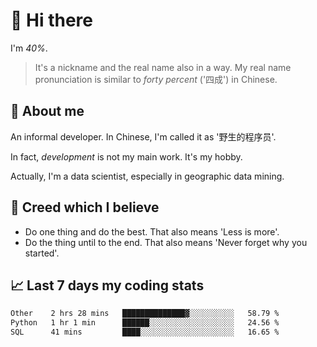 # 👋 Hi there

I'm *40%*.

> It's a nickname and the real name also in a way.
> My real name pronunciation is similar to *forty percent* ('四成') in Chinese.

## :speech_balloon: About me

An informal developer. In Chinese, I'm called it as '野生的程序员'.

In fact, _development_ is not my main work. It's my hobby.

Actually, I'm a data scientist, especially in geographic data mining.

## :see_no_evil: Creed which I believe

- Do one thing and do the best. That also means 'Less is more'.
- Do the thing until to the end. That also means 'Never forget why you started'.

## :chart_with_upwards_trend: Last 7 days my coding stats

<!--START_SECTION:waka-->

```txt
Other    2 hrs 28 mins   ██████████████▓░░░░░░░░░░   58.79 %
Python   1 hr 1 min      ██████░░░░░░░░░░░░░░░░░░░   24.56 %
SQL      41 mins         ████░░░░░░░░░░░░░░░░░░░░░   16.65 %
```

<!--END_SECTION:waka-->
